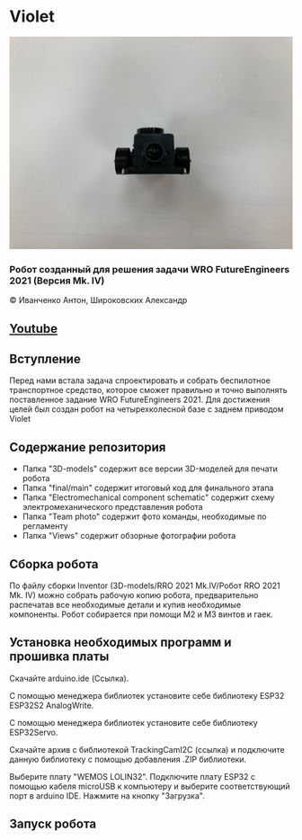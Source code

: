 # Violet
![General](views/front.jpg)



### Робот созданный для решения задачи WRO FutureEngineers 2021 (Версия Mk. IV)

© Иванченко Антон, Широковских Александр

## [Youtube](https://youtu.be/QBNksDxvOc4)

## Вступление
Перед нами встала задача спроектировать и собрать беспилотное транспортное средство, которое сможет правильно и точно выполнять поставленное задание WRO FutureEngineers 2021. Для достижения целей был создан робот на четырехколесной базе с заднем приводом Violet

## Содержание репозитория
  - Папка "3D-models" содержит все версии 3D-моделей для печати робота
  - Папка "final/main" содержит итоговый код для финального этапа
  - Папка "Electromechanical component schematic" содержит схему электромеханического представления робота
  - Папка "Team photo" содержит фото команды, необходимые по регламенту
  - Папка "Views" содержит обзорные фотографии робота


## Сборка робота
По файлу сборки Inventor (3D-models/RRO 2021 Mk.IV/Робот RRO 2021 Mk. IV) можно собрать рабочую копию робота, предварительно распечатав все необходимые детали и купив необходимые компоненты. Робот собирается при помощи М2 и М3 винтов и гаек.

## Установка необходимых программ и прошивка платы

Скачайте arduino.ide (Ссылка).

С помощью менеджера библиотек установите себе библиотеку ESP32 ESP32S2 AnalogWrite.

С помощью менеджера библиотек установите себе библиотеку ESP32Servo.

Скачайте архив с библиотекой TrackingCamI2C (ссылка) и подключите данную библиотеку с помощью добавления .ZIP библиотеки.

Выберите плату "WEMOS LOLIN32". Подключите плату ESP32 с помощью кабеля microUSB к компьютеру и выберите соответствующий порт в arduino IDE. Нажмите на кнопку "Загрузка".

## Запуск робота

